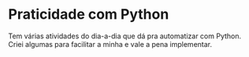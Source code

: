 # Praticidade com Python
Tem várias atividades do dia-a-dia que dá pra automatizar com Python.
Criei algumas para facilitar a minha e vale a pena implementar.
